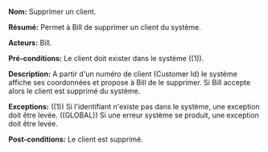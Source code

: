 **Nom:**	Supprimer un client.

**Résumé:**	Permet à Bill de supprimer un client du système.

**Acteurs:**	Bill.

**Pré-conditions:**	Le client doit exister dans le système ((1)).

**Description:**	A partir d'un numéro de client (Customer Id) le système affiche ses coordonnées et propose à Bill de le supprimer. Si Bill accepte alors le client est supprimé du système.

**Exceptions:**	((1)) Si l'identifiant n'existe pas dans le système, une exception doit être levée.
((GLOBAL)) Si une erreur système se produit, une exception doit être levée.

**Post-conditions:**	Le client est supprimé.